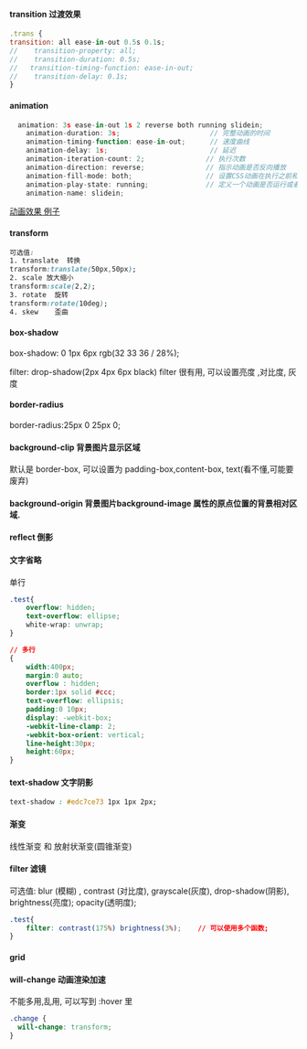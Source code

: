 #### transition 过渡效果
```js
.trans {
transition: all ease-in-out 0.5s 0.1s;
//    transition-property: all;
//    transition-duration: 0.5s;
//   transition-timing-function: ease-in-out;
//    transition-delay: 0.1s;
}
```

#### animation
```js
  animation: 3s ease-in-out 1s 2 reverse both running slidein;
    animation-duration: 3s;                      // 完整动画的时间
    animation-timing-function: ease-in-out;      // 速度曲线
    animation-delay: 1s;                         // 延迟
    animation-iteration-count: 2;               // 执行次数
    animation-direction: reverse;               // 指示动画是否反向播放
    animation-fill-mode: both;                  // 设置CSS动画在执行之前和之后如何将样式应用于其目标。 一般是 both,代表结束后维持这个状态,而不是设置为初始值 
    animation-play-state: running;              // 定义一个动画是否运行或者暂停。可以通过查询它来确定动画是否正在运行。另外，它的值可以被设置为暂停和恢复的动画的重放
    animation-name: slidein;
```
[动画效果 例子](https://segmentfault.com/a/1190000010780991)

#### transform  
```css
可选值: 
1. translate  转换      
transform:translate(50px,50px);
2. scale 放大缩小
transform:scale(2,2);
3. rotate  旋转
transform:rotate(10deg);
4. skew    歪曲

```

#### box-shadow
box-shadow: 0 1px 6px rgb(32 33 36 / 28%);

filter: drop-shadow(2px 4px 6px black)
filter 很有用, 可以设置亮度 ,对比度, 灰度

#### border-radius
border-radius:25px 0 25px 0;

#### background-clip  背景图片显示区域
默认是 border-box, 可以设置为 padding-box,content-box, text(看不懂,可能要废弃)
#### background-origin  背景图片background-image 属性的原点位置的背景相对区域.

#### reflect  倒影 
#### 文字省略
单行
```css
.test{
    overflow: hidden;  
    text-overflow: ellipse;  
    white-wrap: unwrap;  
}

// 多行
{
    width:400px;
    margin:0 auto;
    overflow : hidden;
    border:1px solid #ccc;
    text-overflow: ellipsis;
    padding:0 10px;
    display: -webkit-box;
    -webkit-line-clamp: 2;
    -webkit-box-orient: vertical;
    line-height:30px;
    height:60px;
}
```

#### text-shadow 文字阴影
```css
text-shadow : #edc7ce73 1px 1px 2px;

```

#### 渐变
线性渐变 和 放射状渐变(圆锥渐变)  

#### filter  滤镜
可选值: blur (模糊) , contrast (对比度),  grayscale(灰度),  drop-shadow(阴影), brightness(亮度);  opacity(透明度); 
```css
.test{
    filter: contrast(175%) brightness(3%);    // 可以使用多个函数;
}
```
#### grid 

#### will-change  动画渲染加速
不能多用,乱用, 可以写到 :hover 里
```css
.change {
  will-change: transform;
}
```